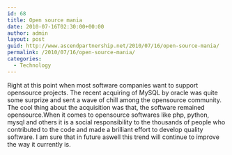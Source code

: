 ```yaml
---
id: 68
title: Open source mania
date: 2010-07-16T02:30:00+00:00
author: admin
layout: post
guid: http://www.ascendpartnership.net/2010/07/16/open-source-mania/
permalink: /2010/07/16/open-source-mania/
categories:
  - Technology
---
```

Right at this point when most software companies want to support opensource projects. The recent acquiring of MySQL by oracle was quite some surprize and sent a wave of chill among the opensource community. The cool thing about the acquisition was that, the software remained opensource.When it comes to opensource softwares like php, python, mysql and others it is a social responsibility to the thousands of people who contributed to the code and made a brilliant effort to develop quality software. I am sure that in future aswell this trend will continue to improve the way it currently is.